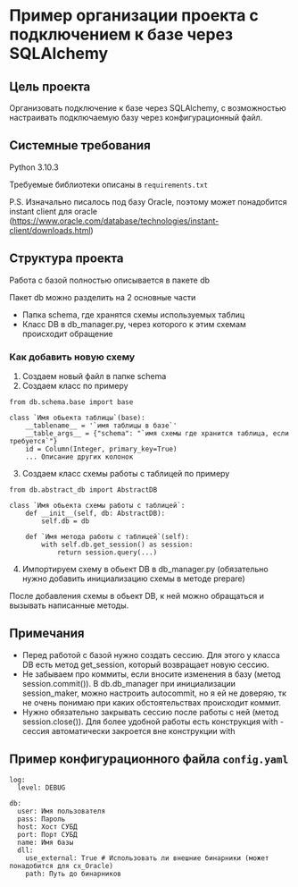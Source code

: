 # Пример организации проекта с подключением к базе через SQLAlchemy

## Цель проекта

Организовать подключение к базе через SQLAlchemy, с возможностью настраивать подключаемую базу через конфигурационный файл.

## Системные требования

Python 3.10.3

Требуемые библиотеки описаны в `requirements.txt`

P.S. Изначально писалось под базу Oracle, поэтому может понадобится instant client для oracle (https://www.oracle.com/database/technologies/instant-client/downloads.html)

## Структура проекта

Работа с базой полностью описывается в пакете db

Пакет db можно разделить на 2 основные части

* Папка schema, где хранятся схемы используемых таблиц
* Класс DB в db_manager.py, через которого к этим схемам происходит обращение

### Как добавить новую схему

1. Создаем новый файл в папке schema
2. Создаем класс по примеру
<pre><code class="shell">from db.schema.base import base

class `Имя обьекта таблицы`(base):
    __tablename__ = '`имя таблицы в базе`'
    __table_args__ = {"schema": "`имя схемы где хранится таблица, если требуется`"}
    id = Column(Integer, primary_key=True)
    ... Описание других колонок
</code></pre>
3. Создаем класс схемы работы с таблицей по примеру
<pre><code class="shell">from db.abstract_db import AbstractDB

class `Имя обьекта схемы работы с таблицей`:
    def __init__(self, db: AbstractDB):
        self.db = db

    def `Имя метода работы с таблицей`(self):
        with self.db.get_session() as session:
            return session.query(...)
</code></pre>
4. Импортируем схему в обьект DB в db_manager.py (обязательно нужно добавить инициализацию схемы в методе prepare)

После добавления схемы в обьект DB, к ней можно обращаться и вызывать написанные методы.

## Примечания

* Перед работой с базой нужно создать сессию. Для этого у класса DB есть метод get_session, который возвращает новую сессию.
* Не забываем про коммиты, если вносите изменения в базу (метод session.commit()). В db.db_manager при инициализации session_maker, можно настроить autocommit, но я ей не доверяю, тк не очень понимаю при каких обстоятельствах происходит коммит.   
* Нужно обязательно закрывать сессию после работы с ней (метод session.close()). Для более удобной работы есть конструкция with - сессия автоматически закроется вне конструкции with

## Пример конфигурационного файла `config.yaml`
<pre><code class="shell">log:
  level: DEBUG

db:
  user: Имя пользователя
  pass: Пароль
  host: Хост СУБД
  port: Порт СУБД
  name: Имя базы
  dll:
    use_external: True # Использовать ли внешние бинарники (может понадобится для cx_Oracle)
    path: Путь до бинарников
</code></pre>
